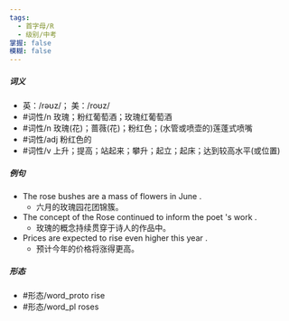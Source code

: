 ```yaml
---
tags:
  - 首字母/R
  - 级别/中考
掌握: false
模糊: false
---
```

##### 词义
- 英：/rəʊz/； 美：/roʊz/
- #词性/n  玫瑰；粉红葡萄酒；玫瑰红葡萄酒
- #词性/n  玫瑰(花)；蔷薇(花)；粉红色；(水管或喷壶的)莲蓬式喷嘴
- #词性/adj  粉红色的
- #词性/v  上升；提高；站起来；攀升；起立；起床；达到较高水平(或位置)
##### 例句
- The rose bushes are a mass of flowers in June .
	- 六月的玫瑰园花团锦簇。
- The concept of the Rose continued to inform the poet 's work .
	- 玫瑰的概念持续贯穿于诗人的作品中。
- Prices are expected to rise even higher this year .
	- 预计今年的价格将涨得更高。
##### 形态
- #形态/word_proto rise
- #形态/word_pl roses
